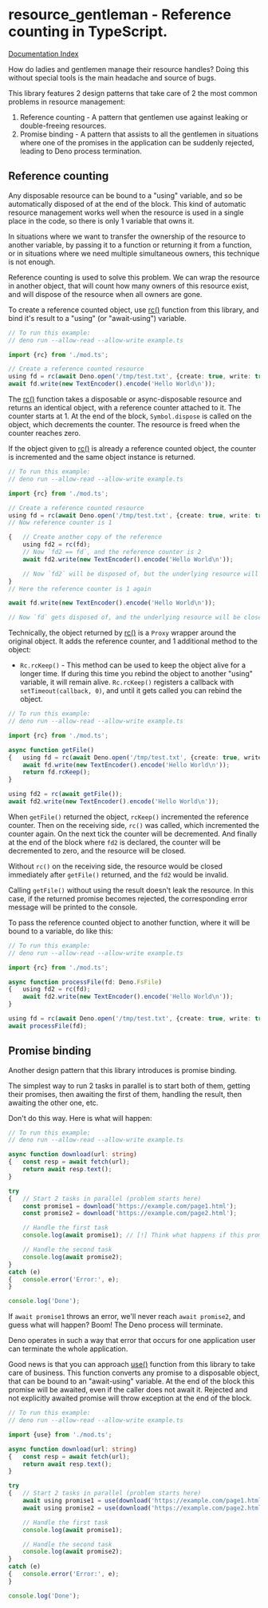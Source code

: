<!--
	This file is generated with the following command:
	deno run --allow-all https://raw.githubusercontent.com/jeremiah-shaulov/tsa/v0.0.50/tsa.ts doc-md --outFile=README.md mod.ts
-->

# resource_gentleman - Reference counting in TypeScript.

[Documentation Index](generated-doc/README.md)

How do ladies and gentlemen manage their resource handles?
Doing this without special tools is the main headache and source of bugs.

This library features 2 design patterns that take care of 2 the most common problems in resource management:

1. Reference counting - A pattern that gentlemen use against leaking or double-freeing resources.
2. Promise binding - A pattern that assists to all the gentlemen in situations where one of the promises in the application can be suddenly rejected, leading to Deno process termination.

## Reference counting

Any disposable resource can be bound to a "using" variable, and so be automatically disposed of at the end of the block.
This kind of automatic resource management works well when the resource is used in a single place in the code,
so there is only 1 variable that owns it.

In situations where we want to transfer the ownership of the resource to another variable,
by passing it to a function or returning it from a function,
or in situations where we need multiple simultaneous owners,
this technique is not enough.

Reference counting is used to solve this problem.
We can wrap the resource in another object, that will count how many owners of this resource exist,
and will dispose of the resource when all owners are gone.

To create a reference counted object, use [rc()](generated-doc/function.rc/README.md) function from this library, and bind it's result to a "using" (or "await-using") variable.

```ts
// To run this example:
// deno run --allow-read --allow-write example.ts

import {rc} from './mod.ts';

// Create a reference counted resource
using fd = rc(await Deno.open('/tmp/test.txt', {create: true, write: true}));
await fd.write(new TextEncoder().encode('Hello World\n'));
```

The [rc()](generated-doc/function.rc/README.md) function takes a disposable or async-disposable resource and returns an identical object, with a reference counter attached to it.
The counter starts at 1.
At the end of the block, `Symbol.dispose` is called on the object, which decrements the counter.
The resource is freed when the counter reaches zero.

If the object given to [rc()](generated-doc/function.rc/README.md) is already a reference counted object, the counter is incremented and the same object instance is returned.

```ts
// To run this example:
// deno run --allow-read --allow-write example.ts

import {rc} from './mod.ts';

// Create a reference counted resource
using fd = rc(await Deno.open('/tmp/test.txt', {create: true, write: true}));
// Now reference counter is 1

{	// Create another copy of the reference
	using fd2 = rc(fd);
	// Now `fd2 == fd`, and the reference counter is 2
	await fd2.write(new TextEncoder().encode('Hello World\n'));

	// Now `fd2` will be disposed of, but the underlying resource will remain open
}
// Here the reference counter is 1 again

await fd.write(new TextEncoder().encode('Hello World\n'));

// Now `fd` gets disposed of, and the underlying resource will be closed
```

Technically, the object returned by [rc()](generated-doc/function.rc/README.md) is a `Proxy` wrapper around the original object.
It adds the reference counter, and 1 additional method to the object:

- `Rc.rcKeep()` - This method can be used to keep the object alive for a longer time.
If during this time you rebind the object to another "using" variable, it will remain alive.
`Rc.rcKeep()` registers a callback with `setTimeout(callback, 0)`,
and until it gets called you can rebind the object.

```ts
// To run this example:
// deno run --allow-read --allow-write example.ts

import {rc} from './mod.ts';

async function getFile()
{	using fd = rc(await Deno.open('/tmp/test.txt', {create: true, write: true}));
	await fd.write(new TextEncoder().encode('Hello World\n'));
	return fd.rcKeep();
}

using fd2 = rc(await getFile());
await fd2.write(new TextEncoder().encode('Hello World\n'));
```

When `getFile()` returned the object, `rcKeep()` incremented the reference counter.
Then on the receiving side, `rc()` was called, which incremented the counter again.
On the next tick the counter will be decremented.
And finally at the end of the block where `fd2` is declared, the counter will be decremented to zero,
and the resource will be closed.

Without `rc()` on the receiving side, the resource would be closed immediately after `getFile()` returned,
and the `fd2` would be invalid.

Calling `getFile()` without using the result doesn't leak the resource.
In this case, if the returned promise becomes rejected, the corresponding error message will be printed to the console.

To pass the reference counted object to another function, where it will be bound to a variable, do like this:

```ts
// To run this example:
// deno run --allow-read --allow-write example.ts

import {rc} from './mod.ts';

async function processFile(fd: Deno.FsFile)
{	using fd2 = rc(fd);
	await fd2.write(new TextEncoder().encode('Hello World\n'));
}

using fd = rc(await Deno.open('/tmp/test.txt', {create: true, write: true}));
await processFile(fd);
```

## Promise binding

Another design pattern that this library introduces is promise binding.

The simplest way to run 2 tasks in parallel is to start both of them, getting their promises,
then awaiting the first of them, handling the result, then awaiting the other one, etc.

Don't do this way. Here is what will happen:

```ts
// To run this example:
// deno run --allow-read --allow-write example.ts

async function download(url: string)
{	const resp = await fetch(url);
	return await resp.text();
}

try
{	// Start 2 tasks in parallel (problem starts here)
	const promise1 = download('https://example.com/page1.html');
	const promise2 = download('https://example.com/page2.html');

	// Handle the first task
	console.log(await promise1); // [!] Think what happens if this promise is rejected

	// Handle the second task
	console.log(await promise2);
}
catch (e)
{	console.error('Error:', e);
}

console.log('Done');

```

If `await promise1` throws an error, we'll never reach `await promise2`, and guess what will happen?
Boom! The Deno process will terminate.

Deno operates in such a way that error that occurs for one application user can terminate the whole application.

Good news is that you can approach [use()](generated-doc/function.use/README.md) function from this library to take care of business.
This function converts any promise to a disposable object, that can be bound to an "await-using" variable.
At the end of the block this promise will be awaited, even if the caller does not await it.
Rejected and not explicitly awaited promise will throw exception at the end of the block.

```ts
// To run this example:
// deno run --allow-read --allow-write example.ts

import {use} from './mod.ts';

async function download(url: string)
{	const resp = await fetch(url);
	return await resp.text();
}

try
{	// Start 2 tasks in parallel (problem starts here)
	await using promise1 = use(download('https://example.com/page1.html'));
	await using promise2 = use(download('https://example.com/page2.html'));

	// Handle the first task
	console.log(await promise1);

	// Handle the second task
	console.log(await promise2);
}
catch (e)
{	console.error('Error:', e);
}

console.log('Done');
```